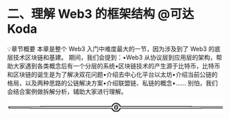 # 二、理解 Web3 的框架结构 @可达 Koda

💡章节概要
本章是整个 Web3 入门中难度最大的一节，因为涉及到了 Web3 的底层技术区块链和基建。
期间，我们会提到：•Web3 从协议层到应用层的架构，帮助大家遇到各类概念后有一个分层的系统•区块链技术的产生源于比特币，比特币和区块链的诞生是为了解决双花问题•介绍去中心化平台以太坊•介绍当前公链的格局，以及两种思路的公链解决方案•介绍联盟链、私链的概念•……
别怕，我们会结合案例做拆解分析，辅助大家进行理解。

![](img/d2c5514a55bab876d48116f023b6bdd6.png)